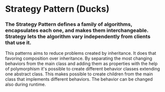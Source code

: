 # Strategy Pattern (Ducks)
### The Strategy Pattern defines a family of algorithms, encapsulates each one, and makes them interchangeable. Strategy lets the algorithm vary independently from clients that use it.
This patterns aims to reduce problems created by inheritance. It does that favoring composition over inheritance.
By separating the most changing behaviors from the main class and adding them as properties with the help of polymorphism it's possible to create different behavior classes extending one abstract class.
This makes possible to create children from the main class that implements different behaviors. The behavior can be changed also during runtime.
